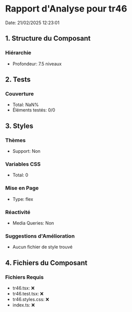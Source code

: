 # Rapport d'Analyse pour tr46

Date: 21/02/2025 12:23:01

## 1. Structure du Composant

### Hiérarchie

- Profondeur: 7.5 niveaux

## 2. Tests

### Couverture

- Total: NaN%
- Éléments testés: 0/0

## 3. Styles

### Thèmes

- Support: Non

### Variables CSS

- Total: 0

### Mise en Page

- Type: flex

### Réactivité

- Media Queries: Non

### Suggestions d'Amélioration

- Aucun fichier de style trouvé

## 4. Fichiers du Composant

### Fichiers Requis

- tr46.tsx: ❌
- tr46.test.tsx: ❌
- tr46.styles.css: ❌
- index.ts: ❌
